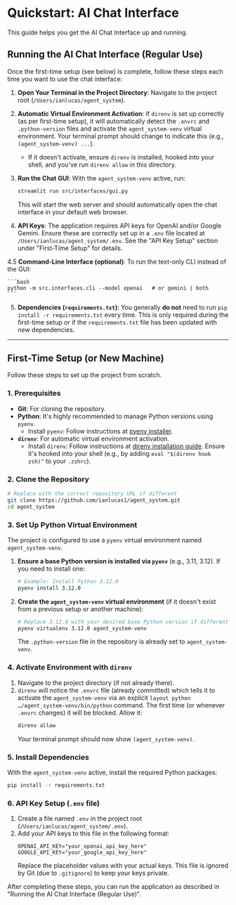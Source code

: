 # Quickstart: AI Chat Interface

This guide helps you get the AI Chat Interface up and running.

## Running the AI Chat Interface (Regular Use)

Once the first-time setup (see below) is complete, follow these steps each time you want to use the chat interface:

1.  **Open Your Terminal in the Project Directory**:
    Navigate to the project root (`/Users/ianlucas/agent_system`).

2.  **Automatic Virtual Environment Activation**:
    If `direnv` is set up correctly (as per first-time setup), it will automatically detect the `.envrc` and `.python-version` files and activate the `agent_system-venv` virtual environment. Your terminal prompt should change to indicate this (e.g., `(agent_system-venv) ...`).
    *   If it doesn't activate, ensure `direnv` is installed, hooked into your shell, and you've run `direnv allow` in this directory.

3.  **Run the Chat GUI**:
    With the `agent_system-venv` active, run:
    ```bash
    streamlit run src/interfaces/gui.py
    ```
    This will start the web server and should automatically open the chat interface in your default web browser.

4.  **API Keys**:
    The application requires API keys for OpenAI and/or Google Gemini. Ensure these are correctly set up in a `.env` file located at `/Users/ianlucas/agent_system/.env`. See the "API Key Setup" section under "First-Time Setup" for details.

4.5 **Command-Line Interface (optional)**:
    To run the text-only CLI instead of the GUI:

    ```bash
    python -m src.interfaces.cli --model openai   # or gemini | both
    ```

5.  **Dependencies (`requirements.txt`)**:
    You generally **do not** need to run `pip install -r requirements.txt` every time. This is only required during the first-time setup or if the `requirements.txt` file has been updated with new dependencies.

---

## First-Time Setup (or New Machine)

Follow these steps to set up the project from scratch.

### 1. Prerequisites

*   **Git**: For cloning the repository.
*   **Python**: It's highly recommended to manage Python versions using `pyenv`.
    *   Install `pyenv`: Follow instructions at [pyenv installer](https://github.com/pyenv/pyenv-installer).
*   **`direnv`**: For automatic virtual environment activation.
    *   Install `direnv`: Follow instructions at [direnv installation guide](https://direnv.net/docs/installation.html). Ensure it's hooked into your shell (e.g., by adding `eval "$(direnv hook zsh)"` to your `.zshrc`).

### 2. Clone the Repository

```bash
# Replace with the correct repository URL if different
git clone https://github.com/ianlucas1/agent_system.git
cd agent_system
```

### 3. Set Up Python Virtual Environment

The project is configured to use a `pyenv` virtual environment named `agent_system-venv`.

1.  **Ensure a base Python version is installed via `pyenv`** (e.g., 3.11, 3.12). If you need to install one:
    ```bash
    # Example: Install Python 3.12.0
    pyenv install 3.12.0 
    ```
2.  **Create the `agent_system-venv` virtual environment** (if it doesn't exist from a previous setup or another machine):
    ```bash
    # Replace 3.12.0 with your desired base Python version if different
    pyenv virtualenv 3.12.0 agent_system-venv
    ```
    The `.python-version` file in the repository is already set to `agent_system-venv`.

### 4. Activate Environment with `direnv`

1.  Navigate to the project directory (if not already there).
2.  `direnv` will notice the `.envrc` file (already committed) which tells it to activate the `agent_system-venv` via an explicit `layout python …/agent_system-venv/bin/python` command. The first time (or whenever `.envrc` changes) it will be blocked. Allow it:
    ```bash
    direnv allow
    ```
    Your terminal prompt should now show `(agent_system-venv)`.

### 5. Install Dependencies

With the `agent_system-venv` active, install the required Python packages:

```bash
pip install -r requirements.txt
```

### 6. API Key Setup (`.env` file)

1.  Create a file named `.env` in the project root (`/Users/ianlucas/agent_system/.env`).
2.  Add your API keys to this file in the following format:
    ```env
    OPENAI_API_KEY="your_openai_api_key_here"
    GOOGLE_API_KEY="your_google_api_key_here"
    ```
    Replace the placeholder values with your actual keys. This file is ignored by Git (due to `.gitignore`) to keep your keys private.

After completing these steps, you can run the application as described in "Running the AI Chat Interface (Regular Use)". 